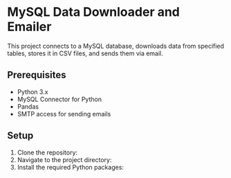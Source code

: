 # MySQL Data Downloader and Emailer

This project connects to a MySQL database, downloads data from specified tables, stores it in CSV files, and sends them via email.

## Prerequisites

- Python 3.x
- MySQL Connector for Python
- Pandas
- SMTP access for sending emails

## Setup

1. Clone the repository:
2. Navigate to the project directory:
3. Install the required Python packages:
